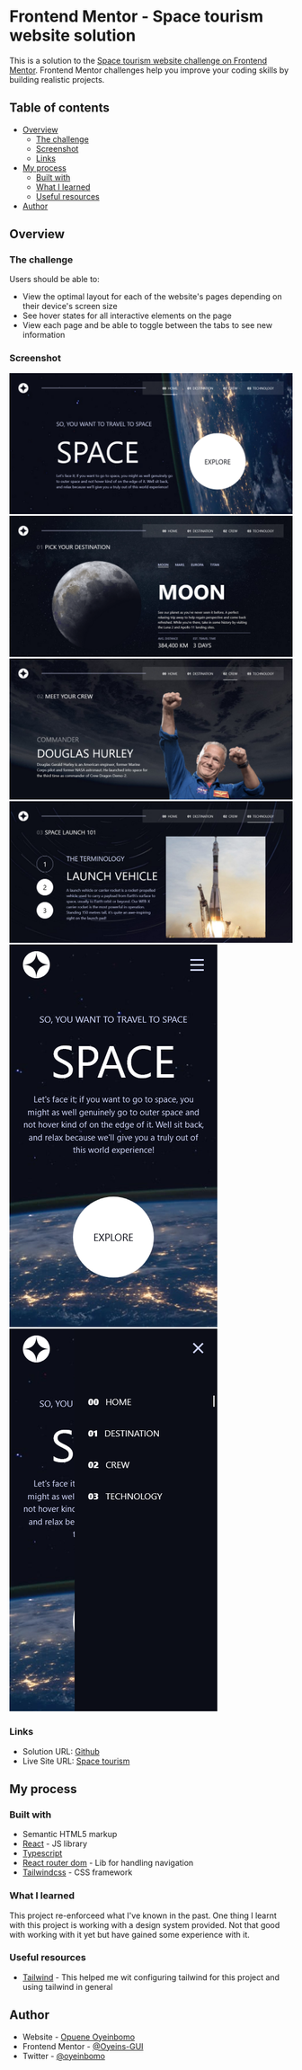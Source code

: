 # Frontend Mentor - Space tourism website solution

This is a solution to the [Space tourism website challenge on Frontend Mentor](https://www.frontendmentor.io/challenges/space-tourism-multipage-website-gRWj1URZ3). Frontend Mentor challenges help you improve your coding skills by building realistic projects.

## Table of contents

-  [Overview](#overview)
   -  [The challenge](#the-challenge)
   -  [Screenshot](#screenshot)
   -  [Links](#links)
-  [My process](#my-process)
   -  [Built with](#built-with)
   -  [What I learned](#what-i-learned)
   -  [Useful resources](#useful-resources)
-  [Author](#author)

## Overview

### The challenge

Users should be able to:

-  View the optimal layout for each of the website's pages depending on their device's screen size
-  See hover states for all interactive elements on the page
-  View each page and be able to toggle between the tabs to see new information

### Screenshot

![](./public/assets/screenshots/Home.png)
![](./public/assets/screenshots/Destination.png)
![](./public/assets/screenshots/Crew.png)
![](./public/assets/screenshots/Technology.png)
![](./public/assets/screenshots/Home%20mobile.png)
![](./public/assets/screenshots/Home%20mobile%20nav%20menu.png)

### Links

-  Solution URL: [Github](https://github.com/Oyeins-GUI/space-tourism)
-  Live Site URL: [Space tourism](https://space-tourism.vercel.app)

## My process

### Built with

-  Semantic HTML5 markup
-  [React](https://reactjs.org/) - JS library
-  [Typescript](https://typescript.com)
-  [React router dom](https://reactrouter.com/) - Lib for handling navigation
-  [Tailwindcss](https://tailwindcss.com/) - CSS framework

### What I learned

This project re-enforceed what I've known in the past. One thing I learnt with this project is working with a design system provided. Not that good with working with it yet but have gained some experience with it.

### Useful resources

-  [Tailwind](https://www.example.com) - This helped me wit configuring tailwind for this project and using tailwind in general

## Author

-  Website - [Opuene Oyeinbomo](https://github.com/Oyeins-GUI)
-  Frontend Mentor - [@Oyeins-GUI](https://www.frontendmentor.io/profile/Oyeins-GUI)
-  Twitter - [@oyeinbomo](https://www.twitter.com/oyeinbomo)
